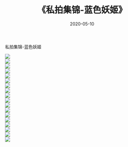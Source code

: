 ﻿---
layout: post
title:  《私拍集锦-蓝色妖姬》
date:   2020-05-10
img: http://imgx.orgx.ga/漏D/网络美图/2020/私拍集锦-蓝色妖姬/000.jpg
categories: [美女, 清纯, 唯美]
---

私拍集锦-蓝色妖姬

  ![](http://imgx.orgx.ga/漏D/网络美图/2020/私拍集锦-蓝色妖姬/001.jpg) <br> ![](http://imgx.orgx.ga/漏D/网络美图/2020/私拍集锦-蓝色妖姬/002.jpg) <br> ![](http://imgx.orgx.ga/漏D/网络美图/2020/私拍集锦-蓝色妖姬/003.jpg) <br> ![](http://imgx.orgx.ga/漏D/网络美图/2020/私拍集锦-蓝色妖姬/004.jpg) <br> ![](http://imgx.orgx.ga/漏D/网络美图/2020/私拍集锦-蓝色妖姬/005.jpg) <br> ![](http://imgx.orgx.ga/漏D/网络美图/2020/私拍集锦-蓝色妖姬/006.jpg) <br> ![](http://imgx.orgx.ga/漏D/网络美图/2020/私拍集锦-蓝色妖姬/007.jpg) <br> ![](http://imgx.orgx.ga/漏D/网络美图/2020/私拍集锦-蓝色妖姬/008.jpg) <br> ![](http://imgx.orgx.ga/漏D/网络美图/2020/私拍集锦-蓝色妖姬/009.jpg) <br> ![](http://imgx.orgx.ga/漏D/网络美图/2020/私拍集锦-蓝色妖姬/010.jpg) <br> ![](http://imgx.orgx.ga/漏D/网络美图/2020/私拍集锦-蓝色妖姬/011.jpg) <br> ![](http://imgx.orgx.ga/漏D/网络美图/2020/私拍集锦-蓝色妖姬/012.jpg) <br> ![](http://imgx.orgx.ga/漏D/网络美图/2020/私拍集锦-蓝色妖姬/013.jpg) <br> ![](http://imgx.orgx.ga/漏D/网络美图/2020/私拍集锦-蓝色妖姬/014.jpg) <br> ![](http://imgx.orgx.ga/漏D/网络美图/2020/私拍集锦-蓝色妖姬/015.jpg) <br> ![](http://imgx.orgx.ga/漏D/网络美图/2020/私拍集锦-蓝色妖姬/016.jpg) <br> ![](http://imgx.orgx.ga/漏D/网络美图/2020/私拍集锦-蓝色妖姬/017.jpg) <br> ![](http://imgx.orgx.ga/漏D/网络美图/2020/私拍集锦-蓝色妖姬/018.jpg) <br>